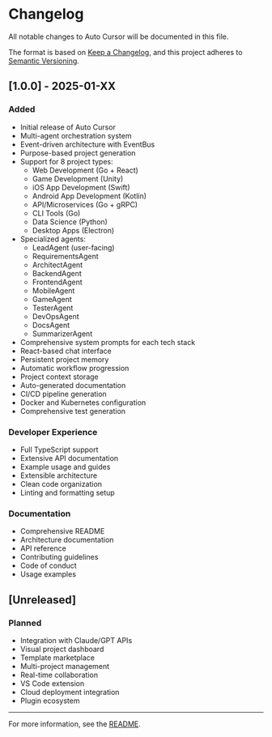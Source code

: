 # Changelog

All notable changes to Auto Cursor will be documented in this file.

The format is based on [Keep a Changelog](https://keepachangelog.com/en/1.0.0/),
and this project adheres to [Semantic Versioning](https://semver.org/spec/v2.0.0.html).

## [1.0.0] - 2025-01-XX

### Added
- Initial release of Auto Cursor
- Multi-agent orchestration system
- Event-driven architecture with EventBus
- Purpose-based project generation
- Support for 8 project types:
  - Web Development (Go + React)
  - Game Development (Unity)
  - iOS App Development (Swift)
  - Android App Development (Kotlin)
  - API/Microservices (Go + gRPC)
  - CLI Tools (Go)
  - Data Science (Python)
  - Desktop Apps (Electron)
- Specialized agents:
  - LeadAgent (user-facing)
  - RequirementsAgent
  - ArchitectAgent
  - BackendAgent
  - FrontendAgent
  - MobileAgent
  - GameAgent
  - TesterAgent
  - DevOpsAgent
  - DocsAgent
  - SummarizerAgent
- Comprehensive system prompts for each tech stack
- React-based chat interface
- Persistent project memory
- Automatic workflow progression
- Project context storage
- Auto-generated documentation
- CI/CD pipeline generation
- Docker and Kubernetes configuration
- Comprehensive test generation

### Developer Experience
- Full TypeScript support
- Extensive API documentation
- Example usage and guides
- Extensible architecture
- Clean code organization
- Linting and formatting setup

### Documentation
- Comprehensive README
- Architecture documentation
- API reference
- Contributing guidelines
- Code of conduct
- Usage examples

## [Unreleased]

### Planned
- Integration with Claude/GPT APIs
- Visual project dashboard
- Template marketplace
- Multi-project management
- Real-time collaboration
- VS Code extension
- Cloud deployment integration
- Plugin ecosystem

---

For more information, see the [README](README.md).


